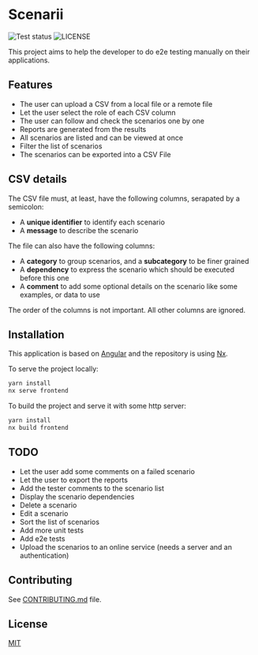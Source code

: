 # Scenarii

![Test status](https://github.com/vtabary/scenarii/workflows/Test/badge.svg)
![LICENSE](https://img.shields.io/github/license/vtabary/scenarii)

This project aims to help the developer to do e2e testing manually on their applications.

## Features

- The user can upload a CSV from a local file or a remote file
- Let the user select the role of each CSV column
- The user can follow and check the scenarios one by one
- Reports are generated from the results
- All scenarios are listed and can be viewed at once
- Filter the list of scenarios
- The scenarios can be exported into a CSV File

## CSV details

The CSV file must, at least, have the following columns, serapated by a semicolon:

- A **unique identifier** to identify each scenario
- A **message** to describe the scenario

The file can also have the following columns:

- A **category** to group scenarios, and a **subcategory** to be finer grained
- A **dependency** to express the scenario which should be executed before this one
- A **comment** to add some optional details on the scenario like some examples, or data to use

The order of the columns is not important. All other columns are ignored.

## Installation

This application is based on [Angular](https://angular.io) and the repository is using [Nx](https://nx.dev/).

To serve the project locally:

```bash
yarn install
nx serve frontend
```

To build the project and serve it with some http server:

```bash
yarn install
nx build frontend
```

## TODO

- Let the user add some comments on a failed scenario
- Let the user to export the reports
- Add the tester comments to the scenario list
- Display the scenario dependencies
- Delete a scenario
- Edit a scenario
- Sort the list of scenarios
- Add more unit tests
- Add e2e tests
- Upload the scenarios to an online service (needs a server and an authentication)

## Contributing

See [CONTRIBUTING.md](./CONTRIBUTING.md) file.

## License

[MIT](./LICENSE)

